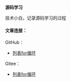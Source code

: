 **源码学习**

技术小白，记录源码学习的过程

#### 文章连接：

GitHub：

* [列表for循环](https://github.com/zjhpure/sourceStudy/tree/master/src/main/java/org/pure/sourceStudy/listForeach/title.md)

Gitee：

* [列表for循环](https://gitee.com/zjhpure/source-study/tree/master/src/main/java/org/pure/sourceStudy/listForeach/title.md)
